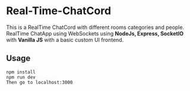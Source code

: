 # Real-Time-ChatCord
This is a RealTime ChatCord with different rooms categories and people.
RealTime ChatApp using WebSockets using **NodeJs, Express, SocketIO** with **Vanilla JS** with a basic custom UI frontend.

## Usage
```
npm install
npm run dev
Then go to localhost:3000
```




